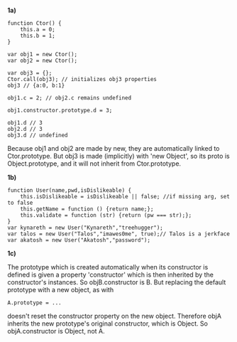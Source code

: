 **1a)**

```
function Ctor() {
	this.a = 0;
	this.b = 1;
}

var obj1 = new Ctor();
var obj2 = new Ctor();

var obj3 = {};
Ctor.call(obj3); // initializes obj3 properties
obj3 // {a:0, b:1}

obj1.c = 2; // obj2.c remains undefined

obj1.constructor.prototype.d = 3;

obj1.d // 3
obj2.d // 3
obj3.d // undefined
```
Because obj1 and obj2 are made by new, they are automatically linked to Ctor.prototype.
But obj3 is made (implicitly) with 'new Object', so its proto is Object.prototype,
and it will not inherit from Ctor.prototype.



**1b)**

```
function User(name,pwd,isDislikeable) {
	this.isDislikeable = isDislikeable || false; //if missing arg, set to false
    this.getName = function () {return name;};
    this.validate = function (str) {return (pw === str);};
}
var kynareth = new User("Kynareth","treehugger");
var talos = new User("Talos","imawes0me", true);// Talos is a jerkface
var akatosh = new User("Akatosh","password");
```

**1c)**

The prototype which is created automatically when its constructor is defined is given a property 'constructor' which is then inherited by the constructor's instances.
So objB.constructor is B.
But replacing the default prototype with a new object, as with
```
A.prototype = ...
```
doesn't reset the constructor property on the new object.   Therefore objA inherits the new prototype's original constructor, which is Object.
So objA.constructor is Object, not A.





